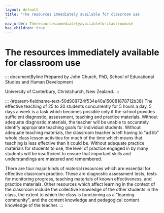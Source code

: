 ```yaml
---
layout: default
title: "The resources immediately available for classroom use 
"
nav_order: Theresourcesimmediatelyavailableforclassroomuse
has_children: true
---
```

# The resources immediately available for classroom use 


::: documentByline
Prepared by John Church, PhD, School of Educational Studies and Human
Development

University of Canterbury, Christchurch, New Zealand.
:::

::: {#parent-fieldname-text-50d908724f534e40a150081878712b38}
The effective teaching of 25 to 30 students concurrently for 5 hours a
day, 5 days a week is a task which becomes possible only if the school
provides sufficient diagnostic, assessment, teaching and practice
materials. Without adequate diagnostic materials, the teacher will be
unable to accurately identify appropriate teaching goals for individual
students. Without adequate teaching materials, the classroom teacher is
left having to "ad lib" whole class lesson activities for much of the
time which means that teaching is less effective than it could be.
Without adequate practice materials for students to use, the level of
practice engaged in by many students will be insufficient to ensure that
important skills and understandings are mastered and remembered.

There are four major kinds of material resources which are essential for
effective classroom practice. These are diagnostic assessment tests,
tests for monitoring progress, teaching materials of known
effectiveness, and practice materials. Other resources which affect
learning in the context of the classroom include the collective
knowledge of the other students in the class, the extent to which the
class is functioning as a "learning community", and the content
knowledge and pedagogical content knowledge of the teacher.
:::
